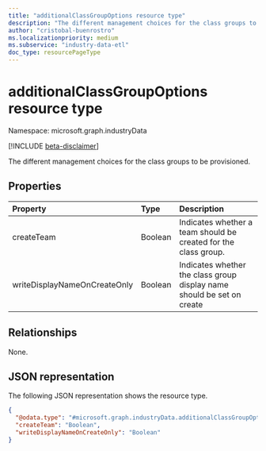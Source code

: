 ```yaml
---
title: "additionalClassGroupOptions resource type"
description: "The different management choices for the class groups to be provisioned."
author: "cristobal-buenrostro"
ms.localizationpriority: medium
ms.subservice: "industry-data-etl"
doc_type: resourcePageType
---
```


# additionalClassGroupOptions resource type

Namespace: microsoft.graph.industryData

[!INCLUDE [beta-disclaimer](../../includes/beta-disclaimer.md)]

The different management choices for the class groups to be provisioned.

## Properties

| Property                     | Type    | Description                                                            |
| :--------------------------- | :------ | :--------------------------------------------------------------------- |
| createTeam                   | Boolean | Indicates whether a team should be created for the class group.        |
| writeDisplayNameOnCreateOnly | Boolean | Indicates whether the class group display name should be set on create |

## Relationships

None.

## JSON representation

The following JSON representation shows the resource type.

<!-- {
  "blockType": "resource",
  "@odata.type": "microsoft.graph.industryData.additionalClassGroupOptions"
}
-->

```json
{
  "@odata.type": "#microsoft.graph.industryData.additionalClassGroupOptions",
  "createTeam": "Boolean",
  "writeDisplayNameOnCreateOnly": "Boolean"
}
```
